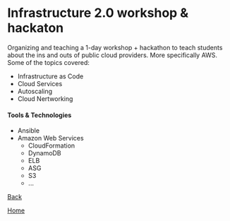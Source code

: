 # Infrastructure 2.0 workshop & hackaton

Organizing and teaching a 1-day workshop + hackathon to teach students about the ins and outs of public cloud providers.  More specifically AWS.
Some of the topics covered:
*	Infrastructure as Code
*	Cloud Services
*	Autoscaling
*	Cloud Nertworking

#### Tools & Technologies

* Ansible
* Amazon Web Services
  * CloudFormation
  * DynamoDB
  * ELB
  * ASG
  * S3
  * ... 

[Back](../projects.md)

[Home](../../index.md)
